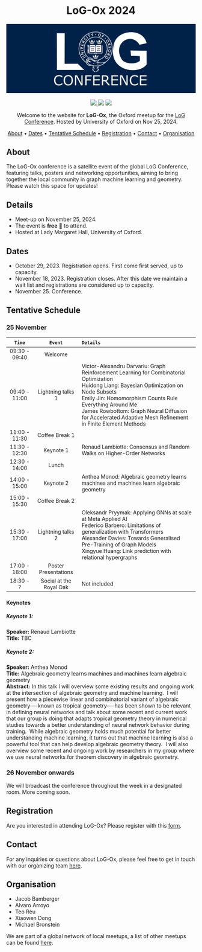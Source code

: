 
<h1 align="center">
LoG-Ox 2024
</h1>


<p align="center">
    <img src="./img/logOX.png" alt="LoGox banner" width="800px"/>
</p>

<p align="center">
<a href="https://logconference.org">
    <img src="https://img.shields.io/badge/👩‍💻_LOG_Conference_-Meetup-blue">
</a>
    <img src="https://img.shields.io/badge/📍_Location-Oxford_UK-blue">
<img src="https://img.shields.io/badge/🗓%EF%B8%8F_Date_-November_25-blue">
</p>


<p align="center">
Welcome to the website for <strong>LoG-Ox</strong>, the Oxford meetup for the <a href="https://logconference.org">LoG Conference</a>. Hosted by University of Oxford on Nov 25, 2024.
</p>


<p align="center">
  <a href="#about">About</a> •
  <a href="#dates">Dates</a> •
  <a href="#schedule">Tentative Schedule</a> •
  <a href="#registration">Registration</a> •
  <a href="#contact">Contact</a> •
  <a href="#organisation">Organisation</a>
</p>


## About

The LoG-Ox conference is a satellite event of the global LoG Conference, featuring talks, posters and networking opportunities, aiming to bring together the local community in graph machine learning and geometry. Please watch this space for updates!


## Details

* Meet-up on November 25, 2024.
* The event is **free** 🤑 to attend.
* Hosted at Lady Margaret Hall, University of Oxford.


## Dates

* October 29, 2023. Registration opens. First come first served, up to capacity.
* November 18, 2023. Registration closes. After this date we maintain a wait list and registrations are considered up to capacity. 
* November 25. Conference.

## Tentative Schedule

### 25 November


| `Time`      | `Event`             | `Details`                                                                 |
|:------------:|:------------------:|:-------------------------------------------------------------------------|
| 09:30 - 09:40| Welcome            |                                                                           |
| 09:40 - 11:00| Lightning talks 1  | Victor-Alexandru Darvariu: Graph Reinforcement Learning for Combinatorial Optimization <br> Huidong Liang: Bayesian Optimization on Node Subsets <br> Emily Jin: Homomorphism Counts Rule Everything Around Me <br> James Rowbottom: Graph Neural Diffusion for Accelerated Adaptive Mesh Refinement in Finite Element Methods |
| 11:00 - 11:30| Coffee Break 1     |                                                                           |
| 11:30 - 12:30| Keynote 1          | Renaud Lambiotte: Consensus and Random Walks on Higher-Order Networks   |
| 12:30 - 14:00| Lunch              |                                                                           |
| 14:00 - 15:00| Keynote 2          | Anthea Monod: Algebraic geometry learns machines and machines learn algebraic geometry      |
| 15:00 - 15:30| Coffee Break 2     |                                                                           |
| 15:30 - 17:00| Lightning talks 2  | Oleksandr Pryymak: Applying GNNs at scale at Meta Applied AI <br> Federico Barbero: Limitations of generalization with Transformers  <br> Alexander Davies: Towards Generalised Pre-Training of Graph Models <br> Xingyue Huang: Link prediction with relational hypergraphs |
| 17:00 - 18:00| Poster Presentations|                                                                          |
| 18:30 - ?    | Social at the Royal Oak | Not included                                                          |


#### Keynotes
##### Keynote 1:
**Speaker:** Renaud Lambiotte <br> 
**Title:** TBC <br> 

##### Keynote 2:

**Speaker:** Anthea Monod <br> 
**Title:** Algebraic geometry learns machines and machines learn algebraic geometry <br> 
**Abstract:**   In this talk I will overview some existing results and ongoing work at the intersection of algebraic geometry and machine learning.  I will present how a piecewise linear and combinatorial variant of algebraic geometry—-known as tropical geometry—-has been shown to be relevant in defining neural networks and talk about some recent and current work that our group is doing that adapts tropical geometry theory in numerical studies towards a better understanding of neural network behavior during training.  While algebraic geometry holds much potential for better understanding machine learning, it turns out that machine learning is also a powerful tool that can help develop algebraic geometry theory.  I will also overview some recent and ongoing work by researchers in my group where we use neural networks for theorem discovery in algebraic geometry.



### 26 November onwards

We will broadcast the conference throughout the week in a designated room. More coming soon.



## Registration
Are you interested in attending LoG-Ox? Please register with this [form](https://docs.google.com/forms/d/e/1FAIpQLSfrH97fSxo2tpIjR_8VG-XexxB9clVUfqcAZle38dSgHRfclw/viewform?usp=sf_link).




## Contact

For any inquiries or questions about LoG-Ox, please feel free to get in touch with our organizing team <a href="mailto: log.oxford.2024@gmail.com">here</a>.


## Organisation ##
* Jacob Bamberger 
* Alvaro Arroyo
* Teo Reu
* Xiaowen Dong
* Michael Bronstein

<!--


<p align="center">
<img src="./img/michael.jpg" alt="Michael Cochez" width="200px"/>
<img src="./img/thom.jpg" alt="Thom Pijnenburg" width="200px"/>
<img src="./img/dimitris.png" alt="Dimitrios Alivanistos" width="200px"/>
<img src="./img/daniel.png" alt="Daniel Daza" width="200px"/>
<img src="./img/yushujian.jpg" alt="Shujian Yu" width="200px"/>
<img src="./img/xander.jpg" alt="Xander Wilcke" width="200px"/>
<img src="./img/taewoon.png" alt="Taewoon Kim" width="200px"/>
<img src="./img/ruud.png" alt="Xander Wilcke" width="200px"/>
<img src="./img/yannick.png" alt="Yannick" width="200px"/>
</p>

<p align="center">
    <img src="./img/logams-organisers-logo.jpg" alt="logams-organisers" width="800px"/>
</p>

-->

We are part of a global network of local meetups, a list of other meetups can be found [here](https://logconference.org/).
